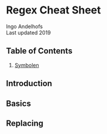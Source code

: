# Regex Cheat Sheet
Ingo Andelhofs  
Last updated 2019

## Table of Contents
1. [Symbolen]()

## Introduction

## Basics

## Replacing

